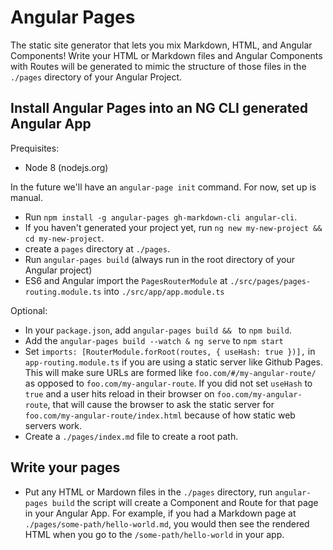 # Angular Pages
The static site generator that lets you mix Markdown, HTML, and Angular Components! Write your HTML or Markdown files and Angular Components with Routes will be generated to mimic the structure of those files in the `./pages` directory of your Angular Project.


## Install Angular Pages into an NG CLI generated Angular App
Prequisites:
- Node 8 (nodejs.org)

In the future we'll have an `angular-page init` command. For now, set up is manual.

- Run `npm install -g angular-pages gh-markdown-cli angular-cli`.
- If you haven't generated your project yet, run `ng new my-new-project && cd my-new-project`.
- create a `pages` directory at `./pages`.
- Run `angular-pages build` (always run in the root directory of your Angular project)
- ES6 and Angular import the `PagesRouterModule` at `./src/pages/pages-routing.module.ts` into `./src/app/app.module.ts` 

Optional:
- In your `package.json`, add `angular-pages build && ` to `npm build`.
- Add the `angular-pages build --watch & ng serve` to `npm start` 
- Set `imports: [RouterModule.forRoot(routes, { useHash: true })],` in `app-routing.module.ts` if you are using a static server like Github Pages. This will make sure URLs are formed like `foo.com/#/my-angular-route/` as opposed to `foo.com/my-angular-route`.  If you did not set `useHash` to `true` and a user hits reload in their browser on `foo.com/my-angular-route`, that will cause the browser to ask the static server for `foo.com/my-angular-route/index.html` because of how static web servers work.
- Create a `./pages/index.md` file to create a root path.


## Write your pages
- Put any HTML or Mardown files in the `./pages` directory, run `angular-pages build` the script will create a Component and Route for that page in your Angular App. For example, if you had a Markdown page at `./pages/some-path/hello-world.md`, you would then see the rendered HTML when you go to the `/some-path/hello-world` in your app.
